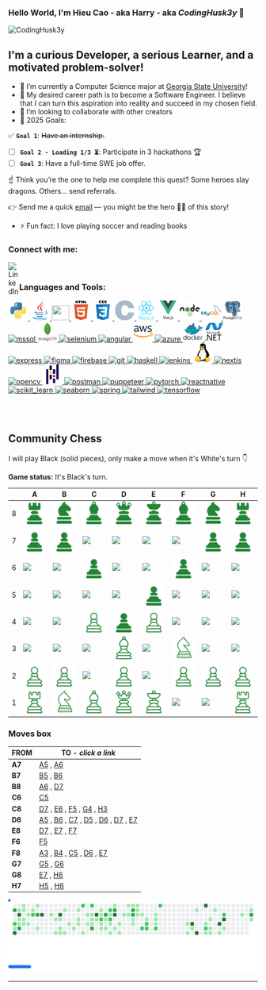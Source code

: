### Hello World, I'm Hieu Cao - aka **Harry** - aka *CodingHusk3y* 👋

<p align="left"> <img src="https://komarev.com/ghpvc/?username=CodingHusk3y&label=Profile%20views&color=0e75b6&style=flat" alt="CodingHusk3y" /> </p>

## I'm a curious Developer, a serious Learner, and a motivated problem-solver!

- 🏫 I’m currently a Computer Science major at [Georgia State University](https://www.gsu.edu/)!
- 🌱 My desired career path is to become a Software Engineer. I believe that I can turn this aspiration into reality and succeed in my chosen field. 
- 👯 I’m looking to collaborate with other creators
- 🥅 2025 Goals:
  
✅ **`Goal 1`**: <strike>Have an internship.</strike>
* [ ] **`Goal 2 - Loading 1/3 ⏳`**: Participate in 3 hackathons 🏆
* [ ] **`Goal 3`**: Have a full-time SWE job offer.

☝️ Think you’re the one to help me complete this quest? Some heroes slay dragons. Others… send referrals.

👉 Send me a quick [email](mailto:hcao7@student.gsu.edu) — you might be the hero 🦸‍♂️ of this story! 

- ⚡ Fun fact: I love playing soccer and reading books

### Connect with me:


[<img align="left" alt="LinkedIn" width="22px" src="https://pngimg.com/uploads/linkedIn/linkedIn_PNG39.png" />][linkedin]

<br />

### Languages and Tools:

<p align="left">
<a href="https://www.python.org" target="_blank" rel="noreferrer"> <img src="https://raw.githubusercontent.com/devicons/devicon/master/icons/python/python-original.svg" alt="python" width="40" height="40"/> </a>
<a href="https://www.java.com" target="_blank" rel="noreferrer"> <img src="https://raw.githubusercontent.com/devicons/devicon/master/icons/java/java-original.svg" alt="java" width="40" height="40"/> </a>
<a href="https://developer.mozilla.org/en-US/docs/Web/JavaScript" target="_blank" rel="noreferrer"> <img src="https://cdnlogo.com/logos/j/69/javascript.svg" width="35" height="30"/> </a>
<a href="https://www.w3.org/html/" target="_blank" rel="noreferrer"> <img src="https://raw.githubusercontent.com/devicons/devicon/master/icons/html5/html5-original-wordmark.svg" alt="html5" width="40" height="40"/> </a>
<a href="https://www.w3schools.com/css/" target="_blank" rel="noreferrer"> <img src="https://raw.githubusercontent.com/devicons/devicon/master/icons/css3/css3-original-wordmark.svg" alt="css3" width="40" height="40"/> </a>
<a href="https://www.cprogramming.com/" target="_blank" rel="noreferrer"> <img src="https://raw.githubusercontent.com/devicons/devicon/master/icons/c/c-original.svg" alt="c" width="40" height="40"/> </a>
<a href="https://reactjs.org/" target="_blank" rel="noreferrer"> <img src="https://raw.githubusercontent.com/devicons/devicon/master/icons/react/react-original-wordmark.svg" alt="react" width="40" height="40"/> </a>
<a href="https://vuejs.org/" target="_blank" rel="noreferrer"> <img src="https://raw.githubusercontent.com/devicons/devicon/master/icons/vuejs/vuejs-original-wordmark.svg" alt="vuejs" width="40" height="40"/> </a>
<a href="https://nodejs.org" target="_blank" rel="noreferrer"> <img src="https://raw.githubusercontent.com/devicons/devicon/master/icons/nodejs/nodejs-original-wordmark.svg" alt="nodejs" width="40" height="40"/> </a>
<a href="https://www.mysql.com/" target="_blank" rel="noreferrer"> <img src="https://raw.githubusercontent.com/devicons/devicon/master/icons/mysql/mysql-original-wordmark.svg" alt="mysql" width="40" height="40"/> </a>
<a href="https://www.postgresql.org" target="_blank" rel="noreferrer"> <img src="https://raw.githubusercontent.com/devicons/devicon/master/icons/postgresql/postgresql-original-wordmark.svg" alt="postgresql" width="40" height="40"/> </a>
<a href="https://www.microsoft.com/en-us/sql-server" target="_blank" rel="noreferrer"> <img src="https://www.svgrepo.com/show/303229/microsoft-sql-server-logo.svg" alt="mssql" width="40" height="40"/> </a>
<a href="https://www.mongodb.com/" target="_blank" rel="noreferrer"> <img src="https://raw.githubusercontent.com/devicons/devicon/master/icons/mongodb/mongodb-original-wordmark.svg" alt="mongodb" width="40" height="40"/> </a>
<a href="https://www.selenium.dev" target="_blank" rel="noreferrer"> <img src="https://raw.githubusercontent.com/detain/svg-logos/780f25886640cef088af994181646db2f6b1a3f8/svg/selenium-logo.svg" alt="selenium" width="40" height="40"/> </a>
<a href="https://angular.io" target="_blank" rel="noreferrer"> <img src="https://angular.io/assets/images/logos/angular/angular.svg" alt="angular" width="40" height="40"/> </a> 
<a href="https://aws.amazon.com" target="_blank" rel="noreferrer"> <img src="https://raw.githubusercontent.com/devicons/devicon/master/icons/amazonwebservices/amazonwebservices-original-wordmark.svg" alt="aws" width="40" height="40"/> </a> 
<a href="https://azure.microsoft.com/en-in/" target="_blank" rel="noreferrer"> <img src="https://www.vectorlogo.zone/logos/microsoft_azure/microsoft_azure-icon.svg" alt="azure" width="40" height="40"/> </a>   
<a href="https://www.docker.com/" target="_blank" rel="noreferrer"> <img src="https://raw.githubusercontent.com/devicons/devicon/master/icons/docker/docker-original-wordmark.svg" alt="docker" width="40" height="40"/> </a> 
<a href="https://dotnet.microsoft.com/" target="_blank" rel="noreferrer"> <img src="https://raw.githubusercontent.com/devicons/devicon/master/icons/dot-net/dot-net-original-wordmark.svg" alt="dotnet" width="40" height="40"/> </a> 
<a href="https://expressjs.com" target="_blank" rel="noreferrer"> <img src="https://encrypted-tbn0.gstatic.com/images?q=tbn:ANd9GcSnDneBGnQL7E9hZDwztRO1GfQcCj1FqRrhBw&s" alt="express" width="40" height="40"/> </a> 
<a href="https://www.figma.com/" target="_blank" rel="noreferrer"> <img src="https://www.vectorlogo.zone/logos/figma/figma-icon.svg" alt="figma" width="40" height="40"/> </a> 
<a href="https://firebase.google.com/" target="_blank" rel="noreferrer"> <img src="https://www.vectorlogo.zone/logos/firebase/firebase-icon.svg" alt="firebase" width="40" height="40"/> </a> 
<a href="https://git-scm.com/" target="_blank" rel="noreferrer"> <img src="https://www.vectorlogo.zone/logos/git-scm/git-scm-icon.svg" alt="git" width="40" height="40"/> </a> 
<a href="https://www.haskell.org/" target="_blank" rel="noreferrer"> <img src="https://upload.wikimedia.org/wikipedia/commons/1/1c/Haskell-Logo.svg" alt="haskell" width="40" height="40"/> </a>  
<a href="https://www.jenkins.io" target="_blank" rel="noreferrer"> <img src="https://www.vectorlogo.zone/logos/jenkins/jenkins-icon.svg" alt="jenkins" width="40" height="40"/> </a> 
<a href="https://www.linux.org/" target="_blank" rel="noreferrer"> <img src="https://raw.githubusercontent.com/devicons/devicon/master/icons/linux/linux-original.svg" alt="linux" width="40" height="40"/> </a>    
<a href="https://nextjs.org/" target="_blank" rel="noreferrer"> <img src="https://sdmntpreastus2.oaiusercontent.com/files/00000000-2ca4-61f6-87c7-c29fa8a8c8ab/raw?se=2025-07-05T20%3A20%3A24Z&sp=r&sv=2024-08-04&sr=b&scid=44acae9b-5eca-5560-9b0b-b02f57f894cb&skoid=5cab1ff4-c20d-41dc-babb-df0c2cc21dd4&sktid=a48cca56-e6da-484e-a814-9c849652bcb3&skt=2025-07-05T06%3A57%3A35Z&ske=2025-07-06T06%3A57%3A35Z&sks=b&skv=2024-08-04&sig=N4umtK03hwTtfvpt2KMBNnMpaXPh%2B7ffrOrTnyCiEdc%3D" alt="nextjs" width="40" height="40"/> </a>  
<a href="https://opencv.org/" target="_blank" rel="noreferrer"> <img src="https://www.vectorlogo.zone/logos/opencv/opencv-icon.svg" alt="opencv" width="40" height="40"/> </a> 
<a href="https://pandas.pydata.org/" target="_blank" rel="noreferrer"> <img src="https://raw.githubusercontent.com/devicons/devicon/2ae2a900d2f041da66e950e4d48052658d850630/icons/pandas/pandas-original.svg" alt="pandas" width="40" height="40"/> </a>  
<a href="https://postman.com" target="_blank" rel="noreferrer"> <img src="https://www.vectorlogo.zone/logos/getpostman/getpostman-icon.svg" alt="postman" width="40" height="40"/> </a> 
<a href="https://github.com/puppeteer/puppeteer" target="_blank" rel="noreferrer"> <img src="https://www.vectorlogo.zone/logos/pptrdev/pptrdev-official.svg" alt="puppeteer" width="40" height="40"/> </a> 
<a href="https://pytorch.org/" target="_blank" rel="noreferrer"> <img src="https://www.vectorlogo.zone/logos/pytorch/pytorch-icon.svg" alt="pytorch" width="40" height="40"/> </a>  
<a href="https://reactnative.dev/" target="_blank" rel="noreferrer"> <img src="https://reactnative.dev/img/header_logo.svg" alt="reactnative" width="40" height="40"/> </a> 
<a href="https://scikit-learn.org/" target="_blank" rel="noreferrer"> <img src="https://upload.wikimedia.org/wikipedia/commons/0/05/Scikit_learn_logo_small.svg" alt="scikit_learn" width="40" height="40"/> </a> 
<a href="https://seaborn.pydata.org/" target="_blank" rel="noreferrer"> <img src="https://seaborn.pydata.org/_images/logo-mark-lightbg.svg" alt="seaborn" width="40" height="40"/> </a>  
<a href="https://spring.io/" target="_blank" rel="noreferrer"> <img src="https://www.vectorlogo.zone/logos/springio/springio-icon.svg" alt="spring" width="40" height="40"/> </a> 
<a href="https://tailwindcss.com/" target="_blank" rel="noreferrer"> <img src="https://www.vectorlogo.zone/logos/tailwindcss/tailwindcss-icon.svg" alt="tailwind" width="40" height="40"/> </a> 
<a href="https://www.tensorflow.org" target="_blank" rel="noreferrer"> <img src="https://www.vectorlogo.zone/logos/tensorflow/tensorflow-icon.svg" alt="tensorflow" width="40" height="40"/> </a> 
</p>

<br />
<br />

<!-- CHESS:START -->
## Community Chess

I will play Black (solid pieces), only make a move when it's White's turn 👇

**Game status:** It's Black's turn.

|   | A | B | C | D | E | F | G | H |
| - | - | - | - | - | - | - | - | - |
| 8 | ![](https://raw.githubusercontent.com/timburgan/timburgan/master/chess_images/r.png) | ![](https://raw.githubusercontent.com/timburgan/timburgan/master/chess_images/n.png) | ![](https://raw.githubusercontent.com/timburgan/timburgan/master/chess_images/b.png) | ![](https://raw.githubusercontent.com/timburgan/timburgan/master/chess_images/q.png) | ![](https://raw.githubusercontent.com/timburgan/timburgan/master/chess_images/k.png) | ![](https://raw.githubusercontent.com/timburgan/timburgan/master/chess_images/b.png) | ![](https://raw.githubusercontent.com/timburgan/timburgan/master/chess_images/n.png) | ![](https://raw.githubusercontent.com/timburgan/timburgan/master/chess_images/r.png) |
| 7 | ![](https://raw.githubusercontent.com/timburgan/timburgan/master/chess_images/p.png) | ![](https://raw.githubusercontent.com/timburgan/timburgan/master/chess_images/p.png) | ![](https://raw.githubusercontent.com/timburgan/timburgan/master/chess_images/blank.png) | ![](https://raw.githubusercontent.com/timburgan/timburgan/master/chess_images/blank.png) | ![](https://raw.githubusercontent.com/timburgan/timburgan/master/chess_images/blank.png) | ![](https://raw.githubusercontent.com/timburgan/timburgan/master/chess_images/blank.png) | ![](https://raw.githubusercontent.com/timburgan/timburgan/master/chess_images/p.png) | ![](https://raw.githubusercontent.com/timburgan/timburgan/master/chess_images/p.png) |
| 6 | ![](https://raw.githubusercontent.com/timburgan/timburgan/master/chess_images/blank.png) | ![](https://raw.githubusercontent.com/timburgan/timburgan/master/chess_images/blank.png) | ![](https://raw.githubusercontent.com/timburgan/timburgan/master/chess_images/p.png) | ![](https://raw.githubusercontent.com/timburgan/timburgan/master/chess_images/blank.png) | ![](https://raw.githubusercontent.com/timburgan/timburgan/master/chess_images/blank.png) | ![](https://raw.githubusercontent.com/timburgan/timburgan/master/chess_images/p.png) | ![](https://raw.githubusercontent.com/timburgan/timburgan/master/chess_images/blank.png) | ![](https://raw.githubusercontent.com/timburgan/timburgan/master/chess_images/blank.png) |
| 5 | ![](https://raw.githubusercontent.com/timburgan/timburgan/master/chess_images/blank.png) | ![](https://raw.githubusercontent.com/timburgan/timburgan/master/chess_images/blank.png) | ![](https://raw.githubusercontent.com/timburgan/timburgan/master/chess_images/blank.png) | ![](https://raw.githubusercontent.com/timburgan/timburgan/master/chess_images/blank.png) | ![](https://raw.githubusercontent.com/timburgan/timburgan/master/chess_images/p.png) | ![](https://raw.githubusercontent.com/timburgan/timburgan/master/chess_images/blank.png) | ![](https://raw.githubusercontent.com/timburgan/timburgan/master/chess_images/blank.png) | ![](https://raw.githubusercontent.com/timburgan/timburgan/master/chess_images/blank.png) |
| 4 | ![](https://raw.githubusercontent.com/timburgan/timburgan/master/chess_images/blank.png) | ![](https://raw.githubusercontent.com/timburgan/timburgan/master/chess_images/blank.png) | ![](https://raw.githubusercontent.com/timburgan/timburgan/master/chess_images/P.png) | ![](https://raw.githubusercontent.com/timburgan/timburgan/master/chess_images/p.png) | ![](https://raw.githubusercontent.com/timburgan/timburgan/master/chess_images/P.png) | ![](https://raw.githubusercontent.com/timburgan/timburgan/master/chess_images/blank.png) | ![](https://raw.githubusercontent.com/timburgan/timburgan/master/chess_images/blank.png) | ![](https://raw.githubusercontent.com/timburgan/timburgan/master/chess_images/blank.png) |
| 3 | ![](https://raw.githubusercontent.com/timburgan/timburgan/master/chess_images/blank.png) | ![](https://raw.githubusercontent.com/timburgan/timburgan/master/chess_images/blank.png) | ![](https://raw.githubusercontent.com/timburgan/timburgan/master/chess_images/blank.png) | ![](https://raw.githubusercontent.com/timburgan/timburgan/master/chess_images/B.png) | ![](https://raw.githubusercontent.com/timburgan/timburgan/master/chess_images/blank.png) | ![](https://raw.githubusercontent.com/timburgan/timburgan/master/chess_images/N.png) | ![](https://raw.githubusercontent.com/timburgan/timburgan/master/chess_images/blank.png) | ![](https://raw.githubusercontent.com/timburgan/timburgan/master/chess_images/blank.png) |
| 2 | ![](https://raw.githubusercontent.com/timburgan/timburgan/master/chess_images/P.png) | ![](https://raw.githubusercontent.com/timburgan/timburgan/master/chess_images/P.png) | ![](https://raw.githubusercontent.com/timburgan/timburgan/master/chess_images/blank.png) | ![](https://raw.githubusercontent.com/timburgan/timburgan/master/chess_images/P.png) | ![](https://raw.githubusercontent.com/timburgan/timburgan/master/chess_images/blank.png) | ![](https://raw.githubusercontent.com/timburgan/timburgan/master/chess_images/P.png) | ![](https://raw.githubusercontent.com/timburgan/timburgan/master/chess_images/P.png) | ![](https://raw.githubusercontent.com/timburgan/timburgan/master/chess_images/P.png) |
| 1 | ![](https://raw.githubusercontent.com/timburgan/timburgan/master/chess_images/R.png) | ![](https://raw.githubusercontent.com/timburgan/timburgan/master/chess_images/N.png) | ![](https://raw.githubusercontent.com/timburgan/timburgan/master/chess_images/B.png) | ![](https://raw.githubusercontent.com/timburgan/timburgan/master/chess_images/Q.png) | ![](https://raw.githubusercontent.com/timburgan/timburgan/master/chess_images/K.png) | ![](https://raw.githubusercontent.com/timburgan/timburgan/master/chess_images/blank.png) | ![](https://raw.githubusercontent.com/timburgan/timburgan/master/chess_images/blank.png) | ![](https://raw.githubusercontent.com/timburgan/timburgan/master/chess_images/R.png) |

### Moves box

| FROM | TO - _click a link_ |
| ---- | -- |
| **A7** | [A5](https://github.com/CodingHusk3y/CodingHusk3y/issues/new?title=chess%7Cmove%7Ca7a5%7Cnull&body=Just+push+%27Submit+new+issue%27.) , [A6](https://github.com/CodingHusk3y/CodingHusk3y/issues/new?title=chess%7Cmove%7Ca7a6%7Cnull&body=Just+push+%27Submit+new+issue%27.) |
| **B7** | [B5](https://github.com/CodingHusk3y/CodingHusk3y/issues/new?title=chess%7Cmove%7Cb7b5%7Cnull&body=Just+push+%27Submit+new+issue%27.) , [B6](https://github.com/CodingHusk3y/CodingHusk3y/issues/new?title=chess%7Cmove%7Cb7b6%7Cnull&body=Just+push+%27Submit+new+issue%27.) |
| **B8** | [A6](https://github.com/CodingHusk3y/CodingHusk3y/issues/new?title=chess%7Cmove%7Cb8a6%7Cnull&body=Just+push+%27Submit+new+issue%27.) , [D7](https://github.com/CodingHusk3y/CodingHusk3y/issues/new?title=chess%7Cmove%7Cb8d7%7Cnull&body=Just+push+%27Submit+new+issue%27.) |
| **C6** | [C5](https://github.com/CodingHusk3y/CodingHusk3y/issues/new?title=chess%7Cmove%7Cc6c5%7Cnull&body=Just+push+%27Submit+new+issue%27.) |
| **C8** | [D7](https://github.com/CodingHusk3y/CodingHusk3y/issues/new?title=chess%7Cmove%7Cc8d7%7Cnull&body=Just+push+%27Submit+new+issue%27.) , [E6](https://github.com/CodingHusk3y/CodingHusk3y/issues/new?title=chess%7Cmove%7Cc8e6%7Cnull&body=Just+push+%27Submit+new+issue%27.) , [F5](https://github.com/CodingHusk3y/CodingHusk3y/issues/new?title=chess%7Cmove%7Cc8f5%7Cnull&body=Just+push+%27Submit+new+issue%27.) , [G4](https://github.com/CodingHusk3y/CodingHusk3y/issues/new?title=chess%7Cmove%7Cc8g4%7Cnull&body=Just+push+%27Submit+new+issue%27.) , [H3](https://github.com/CodingHusk3y/CodingHusk3y/issues/new?title=chess%7Cmove%7Cc8h3%7Cnull&body=Just+push+%27Submit+new+issue%27.) |
| **D8** | [A5](https://github.com/CodingHusk3y/CodingHusk3y/issues/new?title=chess%7Cmove%7Cd8a5%7Cnull&body=Just+push+%27Submit+new+issue%27.) , [B6](https://github.com/CodingHusk3y/CodingHusk3y/issues/new?title=chess%7Cmove%7Cd8b6%7Cnull&body=Just+push+%27Submit+new+issue%27.) , [C7](https://github.com/CodingHusk3y/CodingHusk3y/issues/new?title=chess%7Cmove%7Cd8c7%7Cnull&body=Just+push+%27Submit+new+issue%27.) , [D5](https://github.com/CodingHusk3y/CodingHusk3y/issues/new?title=chess%7Cmove%7Cd8d5%7Cnull&body=Just+push+%27Submit+new+issue%27.) , [D6](https://github.com/CodingHusk3y/CodingHusk3y/issues/new?title=chess%7Cmove%7Cd8d6%7Cnull&body=Just+push+%27Submit+new+issue%27.) , [D7](https://github.com/CodingHusk3y/CodingHusk3y/issues/new?title=chess%7Cmove%7Cd8d7%7Cnull&body=Just+push+%27Submit+new+issue%27.) , [E7](https://github.com/CodingHusk3y/CodingHusk3y/issues/new?title=chess%7Cmove%7Cd8e7%7Cnull&body=Just+push+%27Submit+new+issue%27.) |
| **E8** | [D7](https://github.com/CodingHusk3y/CodingHusk3y/issues/new?title=chess%7Cmove%7Ce8d7%7Cnull&body=Just+push+%27Submit+new+issue%27.) , [E7](https://github.com/CodingHusk3y/CodingHusk3y/issues/new?title=chess%7Cmove%7Ce8e7%7Cnull&body=Just+push+%27Submit+new+issue%27.) , [F7](https://github.com/CodingHusk3y/CodingHusk3y/issues/new?title=chess%7Cmove%7Ce8f7%7Cnull&body=Just+push+%27Submit+new+issue%27.) |
| **F6** | [F5](https://github.com/CodingHusk3y/CodingHusk3y/issues/new?title=chess%7Cmove%7Cf6f5%7Cnull&body=Just+push+%27Submit+new+issue%27.) |
| **F8** | [A3](https://github.com/CodingHusk3y/CodingHusk3y/issues/new?title=chess%7Cmove%7Cf8a3%7Cnull&body=Just+push+%27Submit+new+issue%27.) , [B4](https://github.com/CodingHusk3y/CodingHusk3y/issues/new?title=chess%7Cmove%7Cf8b4%7Cnull&body=Just+push+%27Submit+new+issue%27.) , [C5](https://github.com/CodingHusk3y/CodingHusk3y/issues/new?title=chess%7Cmove%7Cf8c5%7Cnull&body=Just+push+%27Submit+new+issue%27.) , [D6](https://github.com/CodingHusk3y/CodingHusk3y/issues/new?title=chess%7Cmove%7Cf8d6%7Cnull&body=Just+push+%27Submit+new+issue%27.) , [E7](https://github.com/CodingHusk3y/CodingHusk3y/issues/new?title=chess%7Cmove%7Cf8e7%7Cnull&body=Just+push+%27Submit+new+issue%27.) |
| **G7** | [G5](https://github.com/CodingHusk3y/CodingHusk3y/issues/new?title=chess%7Cmove%7Cg7g5%7Cnull&body=Just+push+%27Submit+new+issue%27.) , [G6](https://github.com/CodingHusk3y/CodingHusk3y/issues/new?title=chess%7Cmove%7Cg7g6%7Cnull&body=Just+push+%27Submit+new+issue%27.) |
| **G8** | [E7](https://github.com/CodingHusk3y/CodingHusk3y/issues/new?title=chess%7Cmove%7Cg8e7%7Cnull&body=Just+push+%27Submit+new+issue%27.) , [H6](https://github.com/CodingHusk3y/CodingHusk3y/issues/new?title=chess%7Cmove%7Cg8h6%7Cnull&body=Just+push+%27Submit+new+issue%27.) |
| **H7** | [H5](https://github.com/CodingHusk3y/CodingHusk3y/issues/new?title=chess%7Cmove%7Ch7h5%7Cnull&body=Just+push+%27Submit+new+issue%27.) , [H6](https://github.com/CodingHusk3y/CodingHusk3y/issues/new?title=chess%7Cmove%7Ch7h6%7Cnull&body=Just+push+%27Submit+new+issue%27.) |

<!-- CHESS:END -->

<picture>
  <source
    media="(prefers-color-scheme: dark)"
    srcset="images/breakout-dark.svg"
  />
  <source
    media="(prefers-color-scheme: light)"
    srcset="images/breakout-light.svg"
  />
  <img alt="Breakout Game" src="images/breakout-light.svg" />
</picture>

---



[school_website]: https://www.gsu.edu/
[instagram]: https://www.instagram.com/harryc404/
[linkedin]: https://www.linkedin.com/in/harryc04/ 
[webdevplaylist]: https://open.spotify.com/playlist/664YIcXsTLoUgHvIIBXYfo?si=2c86583e1a9c43f0
[jsplaylist]: https://open.spotify.com/playlist/1Y06EyN5yt6bJ6ABqYz1u1?si=e8cb262e393442aa
[cssplaylist]: https://open.spotify.com/playlist/1rF2WzXeQJbLPOioAscUFo?si=ef1e60c5c32b44f2
[reactplaylist]: https://open.spotify.com/playlist/6nC3Mi9qeT2WwQlsWZZV4V?si=85111afaf05e4334
